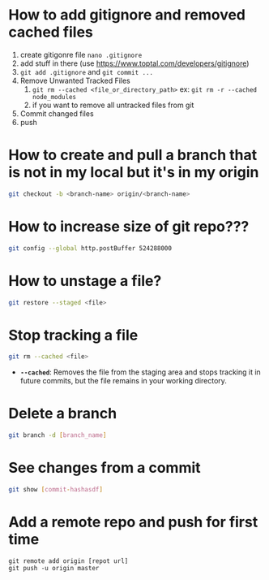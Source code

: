 # How to add gitignore and removed cached files

1. create gitigonre file `nano .gitignore`
2. add stuff in there (use https://www.toptal.com/developers/gitignore)
3. `git add .gitignore` and `git commit ...`
4. Remove Unwanted Tracked Files
	1. `git rm --cached <file_or_directory_path>` ex: `git rm -r --cached node_modules`
	2. if you want to remove all untracked files from git
5. Commit changed files
6. push


# How to create and pull a branch that is not in my local but it's in my origin

```sh
git checkout -b <branch-name> origin/<branch-name>
```


# How to increase size of git repo???

```sh
git config --global http.postBuffer 524288000
```

# How to unstage a file?

```sh
git restore --staged <file>
```

# Stop tracking a file
```sh
git rm --cached <file>
```

- **`--cached`**: Removes the file from the staging area and stops tracking it in future commits, but the file remains in your working directory.
# Delete a branch

```sh
git branch -d [branch_name]
```

# See changes from a commit
```sh
git show [commit-hashasdf]
```

# Add a remote repo and push for first time
```shell
git remote add origin [repot url]
git push -u origin master
```